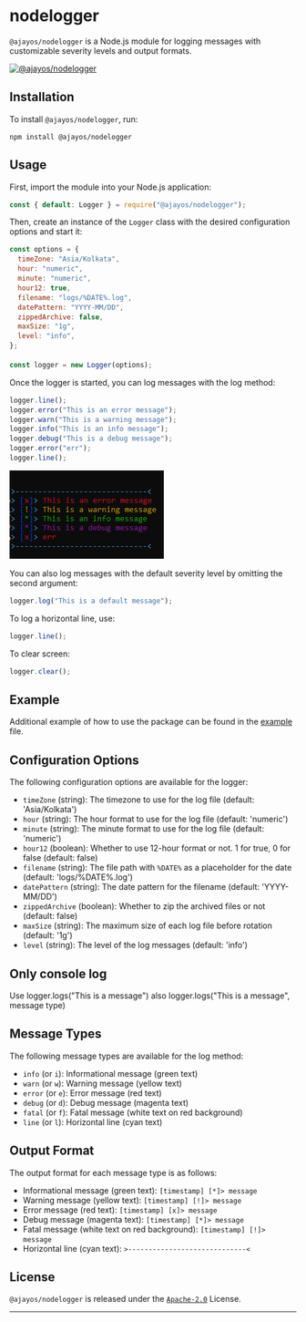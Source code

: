 # nodelogger

`@ajayos/nodelogger` is a Node.js module for logging messages with customizable severity levels and output formats.

[![@ajayos/nodelogger](https://img.shields.io/npm/v/@ajayos/nodelogger.svg)](https://www.npmjs.com/package/@ajayos/nodelogger)

## Installation

To install `@ajayos/nodelogger`, run:

```shell
npm install @ajayos/nodelogger
```

## Usage

First, import the module into your Node.js application:

```js
const { default: Logger } = require("@ajayos/nodelogger");
```

Then, create an instance of the `Logger` class with the desired configuration options and start it:

```js
const options = {
  timeZone: "Asia/Kolkata",
  hour: "numeric",
  minute: "numeric",
  hour12: true,
  filename: "logs/%DATE%.log",
  datePattern: "YYYY-MM/DD",
  zippedArchive: false,
  maxSize: "1g",
  level: "info",
};

const logger = new Logger(options);
```

Once the logger is started, you can log messages with the log method:

```js
logger.line();
logger.error("This is an error message");
logger.warn("This is a warning message");
logger.info("This is an info message");
logger.debug("This is a debug message");
logger.error("err");
logger.line();
```

![LOG](log.png)

You can also log messages with the default severity level by omitting the second argument:

```js
logger.log("This is a default message");
```

To log a horizontal line, use:

```js
logger.line();
```

To clear screen:

```js
logger.clear();
```

## Example

Additional example of how to use the package can be found in the [example](./example.js) file.

## Configuration Options

The following configuration options are available for the logger:

- `timeZone` (string): The timezone to use for the log file (default: 'Asia/Kolkata')
- `hour` (string): The hour format to use for the log file (default: 'numeric')
- `minute` (string): The minute format to use for the log file (default: 'numeric')
- `hour12` (boolean): Whether to use 12-hour format or not. 1 for true, 0 for false (default: false)
- `filename` (string): The file path with `%DATE%` as a placeholder for the date (default: 'logs/%DATE%.log')
- `datePattern` (string): The date pattern for the filename (default: 'YYYY-MM/DD')
- `zippedArchive` (boolean): Whether to zip the archived files or not (default: false)
- `maxSize` (string): The maximum size of each log file before rotation (default: '1g')
- `level` (string): The level of the log messages (default: 'info')

## Only console log

Use logger.logs("This is a message")
also logger.logs("This is a message", message type)

## Message Types

The following message types are available for the log method:

- `info` (or `i`): Informational message (green text)
- `warn` (or `w`): Warning message (yellow text)
- `error` (or `e`): Error message (red text)
- `debug` (or `d`): Debug message (magenta text)
- `fatal` (or `f`): Fatal message (white text on red background)
- `line` (or `l`): Horizontal line (cyan text)

## Output Format

The output format for each message type is as follows:

- Informational message (green text): `[timestamp] [*]> message`
- Warning message (yellow text): `[timestamp] [!]> message`
- Error message (red text): `[timestamp] [x]> message`
- Debug message (magenta text): `[timestamp] [*]> message`
- Fatal message (white text on red background): `[timestamp] [!]> message`
- Horizontal line (cyan text): `>-----------------------------<`

## License

`@ajayos/nodelogger` is released under the [`Apache-2.0`](/LICENSE) License.

---
